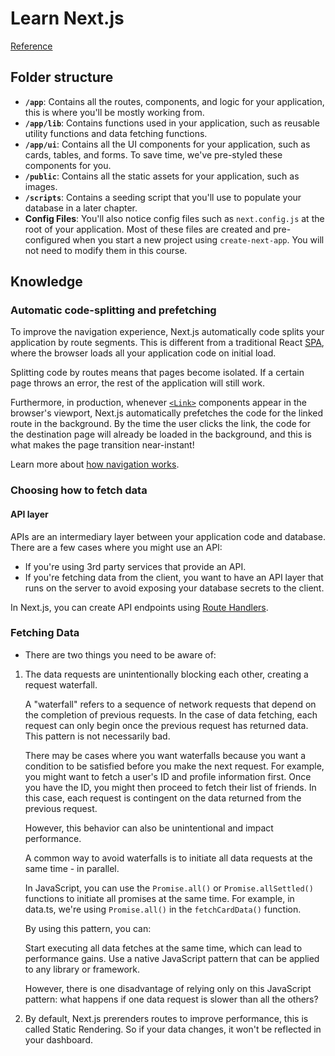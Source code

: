 # Learn Next.js

[Reference](https://nextjs.org/learn/dashboard-app)

## Folder structure

- **`/app`**: Contains all the routes, components, and logic for your application, this is where you'll be mostly working from.
- **`/app/lib`**: Contains functions used in your application, such as reusable utility functions and data fetching functions.
- **`/app/ui`**: Contains all the UI components for your application, such as cards, tables, and forms. To save time, we've pre-styled these components for you.
- **`/public`**: Contains all the static assets for your application, such as images.
- **`/scripts`**: Contains a seeding script that you'll use to populate your database in a later chapter.
- **Config Files**: You'll also notice config files such as `next.config.js` at the root of your application. Most of these files are created and pre-configured when you start a new project using `create-next-app`. You will not need to modify them in this course.

## Knowledge

### Automatic code-splitting and prefetching

To improve the navigation experience, Next.js automatically code splits your application by route segments. This is different from a traditional React [SPA](https://developer.mozilla.org/en-US/docs/Glossary/SPA), where the browser loads all your application code on initial load.

Splitting code by routes means that pages become isolated. If a certain page throws an error, the rest of the application will still work.

Furthermore, in production, whenever [`<Link>`](https://nextjs.org/docs/pages/api-reference/components/link) components appear in the browser's viewport, Next.js automatically prefetches the code for the linked route in the background. By the time the user clicks the link, the code for the destination page will already be loaded in the background, and this is what makes the page transition near-instant!

Learn more about [how navigation works](https://nextjs.org/docs/app/building-your-application/routing/linking-and-navigating#how-routing-and-navigation-works).

### Choosing how to fetch data

#### API layer

APIs are an intermediary layer between your application code and database. There are a few cases where you might use an API:

- If you're using 3rd party services that provide an API.
- If you're fetching data from the client, you want to have an API layer that runs on the server to avoid exposing your database secrets to the client.

In Next.js, you can create API endpoints using [Route Handlers](https://nextjs.org/docs/app/building-your-application/routing/route-handlers).

### Fetching Data

- There are two things you need to be aware of:

1. The data requests are unintentionally blocking each other, creating a request waterfall.

   A "waterfall" refers to a sequence of network requests that depend on the completion of previous requests. In the case of data fetching, each request can only begin once the previous request has returned data. This pattern is not necessarily bad.

   There may be cases where you want waterfalls because you want a condition to be satisfied before you make the next request. For example, you might want to fetch a user's ID and profile information first. Once you have the ID, you might then proceed to fetch their list of friends. In this case, each request is contingent on the data returned from the previous request.

   However, this behavior can also be unintentional and impact performance.

   A common way to avoid waterfalls is to initiate all data requests at the same time - in parallel.

   In JavaScript, you can use the `Promise.all()` or `Promise.allSettled()` functions to initiate all promises at the same time. For example, in data.ts, we're using `Promise.all()` in the `fetchCardData()` function.

   By using this pattern, you can:

   Start executing all data fetches at the same time, which can lead to performance gains.
   Use a native JavaScript pattern that can be applied to any library or framework.

   However, there is one disadvantage of relying only on this JavaScript pattern: what happens if one data request is slower than all the others?

2. By default, Next.js prerenders routes to improve performance, this is called Static Rendering. So if your data changes, it won't be reflected in your dashboard.

###
